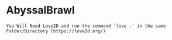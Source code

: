 # AbyssalBrawl
```You Will Need Love2D and run the command 'love .' in the same Folder/Directory (https://love2d.org/)```
